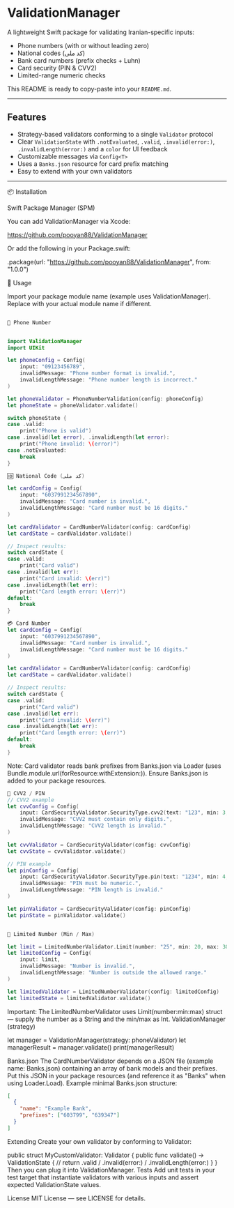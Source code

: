 # ValidationManager

A lightweight Swift package for validating Iranian-specific inputs:

- Phone numbers (with or without leading zero)  
- National codes (کد ملی)  
- Bank card numbers (prefix checks + Luhn)  
- Card security (PIN & CVV2)  
- Limited-range numeric checks

This README is ready to copy-paste into your `README.md`.

---

## Features

- Strategy-based validators conforming to a single `Validator` protocol  
- Clear `ValidationState` with `.notEvaluated`, `.valid`, `.invalid(error:)`, `.invalidLength(error:)` and a `color` for UI feedback  
- Customizable messages via `Config<T>`  
- Uses a `Banks.json` resource for card prefix matching  
- Easy to extend with your own validators

---

📦 Installation

Swift Package Manager (SPM)

You can add ValidationManager via Xcode:

https://github.com/pooyan88/ValidationManager

Or add the following in your Package.swift:

.package(url: "https://github.com/pooyan88/ValidationManager", from: "1.0.0")

🚀 Usage

Import your package module name (example uses ValidationManager). Replace with your actual module name if different.



```swift

📱 Phone Number


import ValidationManager
import UIKit

let phoneConfig = Config(
    input: "09123456789",
    invalidMessage: "Phone number format is invalid.",
    invalidLengthMessage: "Phone number length is incorrect."
)

let phoneValidator = PhoneNumberValidation(config: phoneConfig)
let phoneState = phoneValidator.validate()

switch phoneState {
case .valid:
    print("Phone is valid")
case .invalid(let error), .invalidLength(let error):
    print("Phone invalid: \(error)")
case .notEvaluated:
    break
}

```
```swift
🆔 National Code (کد ملی)

let cardConfig = Config(
    input: "6037991234567890",
    invalidMessage: "Card number is invalid.",
    invalidLengthMessage: "Card number must be 16 digits."
)

let cardValidator = CardNumberValidator(config: cardConfig)
let cardState = cardValidator.validate()

// Inspect results:
switch cardState {
case .valid:
    print("Card valid")
case .invalid(let err):
    print("Card invalid: \(err)")
case .invalidLength(let err):
    print("Card length error: \(err)")
default:
    break
}
```

```swift
💳 Card Number
let cardConfig = Config(
    input: "6037991234567890",
    invalidMessage: "Card number is invalid.",
    invalidLengthMessage: "Card number must be 16 digits."
)

let cardValidator = CardNumberValidator(config: cardConfig)
let cardState = cardValidator.validate()

// Inspect results:
switch cardState {
case .valid:
    print("Card valid")
case .invalid(let err):
    print("Card invalid: \(err)")
case .invalidLength(let err):
    print("Card length error: \(err)")
default:
    break
}
```


Note: Card validator reads bank prefixes from Banks.json via Loader (uses Bundle.module.url(forResource:withExtension:)). Ensure Banks.json is added to your package resources.

```swift
🔐 CVV2 / PIN
// CVV2 example
let cvvConfig = Config(
    input: CardSecurityValidator.SecurityType.cvv2(text: "123", min: 3, max: 4),
    invalidMessage: "CVV2 must contain only digits.",
    invalidLengthMessage: "CVV2 length is invalid."
)

let cvvValidator = CardSecurityValidator(config: cvvConfig)
let cvvState = cvvValidator.validate()

// PIN example
let pinConfig = Config(
    input: CardSecurityValidator.SecurityType.pin(text: "1234", min: 4, max: 6),
    invalidMessage: "PIN must be numeric.",
    invalidLengthMessage: "PIN length is invalid."
)

let pinValidator = CardSecurityValidator(config: pinConfig)
let pinState = pinValidator.validate()

```

```swift

🔢 Limited Number (Min / Max)

let limit = LimitedNumberValidator.Limit(number: "25", min: 20, max: 30)
let limitedConfig = Config(
    input: limit,
    invalidMessage: "Number is invalid.",
    invalidLengthMessage: "Number is outside the allowed range."
)

let limitedValidator = LimitedNumberValidator(config: limitedConfig)
let limitedState = limitedValidator.validate()
```

Important: The LimitedNumberValidator uses Limit(number:min:max) struct — supply the number as a String and the min/max as Int.
ValidationManager (strategy)

let manager = ValidationManager(strategy: phoneValidator)
let managerResult = manager.validate()
print(managerResult)

Banks.json
The CardNumberValidator depends on a JSON file (example name: Banks.json) containing an array of bank models and their prefixes. Put this JSON in your package resources (and reference it as "Banks" when using Loader.Load).
Example minimal Banks.json structure:

```json
[
  {
    "name": "Example Bank",
    "prefixes": ["603799", "639347"]
  }
]
```

Extending
Create your own validator by conforming to Validator:

public struct MyCustomValidator: Validator {
    public func validate() -> ValidationState {
        // return .valid / .invalid(error:) / .invalidLength(error:)
    }
}
Then you can plug it into ValidationManager.
Tests
Add unit tests in your test target that instantiate validators with various inputs and assert expected ValidationState values.

License
MIT License — see LICENSE for details.
